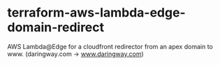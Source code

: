 # terraform-aws-lambda-edge-domain-redirect
AWS Lambda@Edge for a cloudfront redirector from an apex domain to www. (daringway.com -> www.daringway.com)
